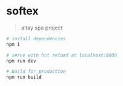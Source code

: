 # softex

> altay spa project

``` bash
# install dependencies
npm i

# serve with hot reload at localhost:8080
npm run dev

# build for production
npm run build
```
